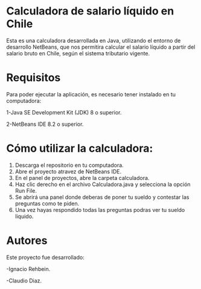 # Calculadora de salario líquido en Chile

Esta es una calculadora desarrollada en Java, utilizando el entorno de desarrollo NetBeans, que nos permitira calcular el salario líquido a partir del salario bruto en Chile, según el sistema tributario vigente.

# Requisitos
Para poder ejecutar la aplicación, es necesario tener instalado en tu computadora:

1-Java SE Development Kit (JDK) 8 o superior.

2-NetBeans IDE 8.2 o superior.

# Cómo utilizar la calculadora:

1. Descarga el repositorio en tu computadora.
2. Abre el proyecto atravez de NetBeans IDE.
3. En el panel de proyectos, abre la carpeta calculadora.
4. Haz clic derecho en el archivo Calculadora.java y selecciona la opción Run File.
5. Se abrirá una panel donde deberas de poner tu sueldo y contestar las preguntas como te piden. 
6. Una vez hayas respondido todas las preguntas podras ver tu sueldo liquido.

# Autores
Este proyecto fue desarrollado:

-Ignacio Rehbein.

-Claudio Diaz.
